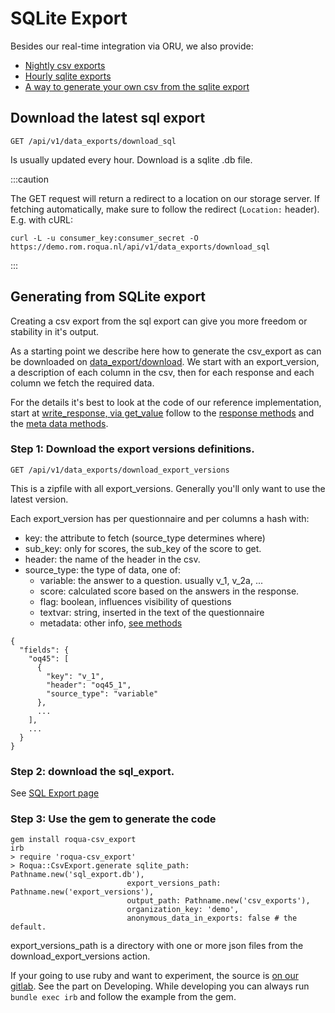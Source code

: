 # SQLite Export

Besides our real-time integration via ORU, we also provide:

* [Nightly csv exports](responses)
* [Hourly sqlite exports](sql_export)
* [A way to generate your own csv from the sqlite export](csv_from_sql)

## Download the latest sql export

    GET /api/v1/data_exports/download_sql

Is usually updated every hour. Download is a sqlite .db file.

:::caution

The GET request will return a redirect to a location on our storage server. If fetching automatically, make sure to follow the redirect (`Location:` header). E.g. with cURL:

```
curl -L -u consumer_key:consumer_secret -O https://demo.rom.roqua.nl/api/v1/data_exports/download_sql
```
:::


## Generating from SQLite export

Creating a csv export from the sql export can give you more freedom or stability in it's output.

As a starting point we describe here how to generate the csv_export as can be downloaded on [data_export/download](../responses). We start with an export_version, a description of each column in the csv, then for each response and each column we fetch the required data.

For the details it's best to look at the code of our reference implementation, start at [write_response, via get_value](https://gitlab.roqua.nl/roqua/roqua-csv_export/blob/master/lib/roqua/csv_export/csv_export_questionnaire_version.rb) follow to the [response methods](https://gitlab.roqua.nl/roqua/roqua-csv_export/blob/master/lib/roqua/csv_export/models/response.rb) and the [meta data methods](https://gitlab.roqua.nl/roqua/roqua-csv_export/blob/master/lib/roqua/csv_export/meta_data.rb).

### Step 1: Download the export versions definitions.

    GET /api/v1/data_exports/download_export_versions

This is a zipfile with all export_versions. Generally you'll only want to use the latest version.

Each export_version has per questionnaire and per columns a hash with:

* key: the attribute to fetch (source_type determines where)
* sub_key: only for scores, the sub_key of the score to get.
* header: the name of the header in the csv.
* source_type: the type of data, one of:
  * variable: the answer to a question. usually v_1, v_2a, ...
  * score: calculated score based on the answers in the response.
  * flag: boolean, influences visibility of questions
  * textvar: string, inserted in the text of the questionnaire
  * metadata: other info, [see methods](https://gitlab.roqua.nl/roqua/roqua-csv_export/blob/master/lib/roqua/csv_export/meta_data.rb)

```
{
  "fields": {
    "oq45": [
      {
        "key": "v_1",
        "header": "oq45_1",
        "source_type": "variable"
      },
      ...
    ],
    ...
  }
}
```

### Step 2: download the sql_export.

See [SQL Export page](../sql_export)

### Step 3: Use the gem to generate the code

```
gem install roqua-csv_export
irb
> require 'roqua-csv_export'
> Roqua::CsvExport.generate sqlite_path: Pathname.new('sql_export.db'),
                          export_versions_path: Pathname.new('export_versions'),
                          output_path: Pathname.new('csv_exports'),
                          organization_key: 'demo',
                          anonymous_data_in_exports: false # the default.
```

export_versions_path is a directory with one or more json files from the download_export_versions action.

If your going to use ruby and want to experiment, the source is [on our gitlab](https://gitlab.roqua.nl/roqua/roqua-csv_export). See the part on Developing. While developing you can always run `bundle exec irb` and follow the example from the gem.
